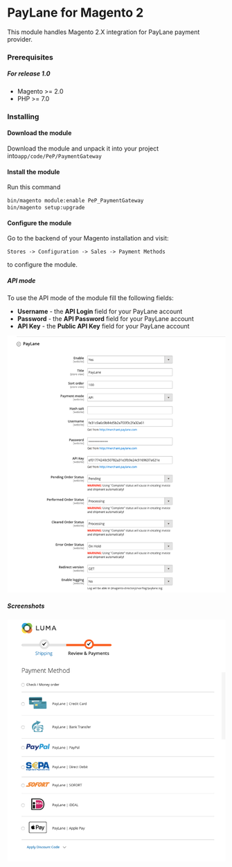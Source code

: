 # PayLane for Magento 2 #
This module handles Magento 2.X integration for PayLane payment provider.

### Prerequisites ###

##### For release 1.0 #####
* Magento >= 2.0
* PHP >= 7.0

### Installing ###

#### Download the module ####

Download the module and unpack it into your project into```app/code/PeP/PaymentGateway```

#### Install the module ####

Run this command
```
bin/magento module:enable PeP_PaymentGateway
bin/magento setup:upgrade
```

#### Configure the module ####

Go to the backend of your Magento installation and visit:
```
Stores -> Configuration -> Sales -> Payment Methods
```
to configure the module.

##### API mode  #####
To use the API mode of the module fill the following fields:
* **Username** - the **API Login** field for your PayLane account
* **Password** - the **API Password** field for your PayLane account
* **API Key** - the **Public API Key** field for your PayLane account

![Alt text](docs/configuration.png?raw=true "Module configuration section")


##### Screenshots #####

![Alt text](docs/checkout.png?raw=true "Checkout - Review & Payments step")
